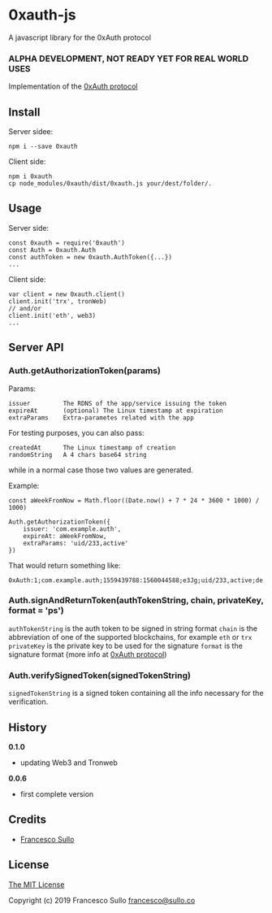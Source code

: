 # 0xauth-js
A javascript library for the 0xAuth protocol

### ALPHA DEVELOPMENT, NOT READY YET FOR REAL WORLD USES

Implementation of the [0xAuth protocol](https://github.com/0xauth/0xauth)


## Install

Server sidee:
```
npm i --save 0xauth
```

Client side:
```
npm i 0xauth
cp node_modules/0xauth/dist/0xauth.js your/dest/folder/.
```

## Usage

Server side:

```
const 0xauth = require('0xauth')
const Auth = 0xauth.Auth
const authToken = new 0xauth.AuthToken({...})
...
```

Client side:

```
var client = new 0xauth.client()
client.init('trx', tronWeb)
// and/or
client.init('eth', web3)
...
```

## Server API

### Auth.getAuthorizationToken(params)

Params:
```
issuer         The RDNS of the app/service issuing the token
expireAt       (optional) The Linux timestamp at expiration
extraParams    Extra-parametes related with the app
```
For testing purposes, you can also pass:
```
createdAt      The Linux timestamp of creation
randomString   A 4 chars base64 string

```
while in a normal case those two values are generated.

Example:
```
const aWeekFromNow = Math.floor((Date.now() + 7 * 24 * 3600 * 1000) / 1000)

Auth.getAuthorizationToken({
    issuer: 'com.example.auth',
    expireAt: aWeekFromNow,
    extraParams: 'uid/233,active'
})
```
That would return something like:
```
0xAuth:1;com.example.auth;1559439788:1560044588;e3Jg;uid/233,active;de
```

### Auth.signAndReturnToken(authTokenString, chain, privateKey, format = 'ps')

`authTokenString` is the auth token to be signed in string format
`chain` is the abbreviation of one of the supported blockchains, for example `eth` or `trx`
`privateKey` is the private key to be used for the signature
`format` is the signature format (more info at [0xAuth protocol](https://github.com/0xauth/0xauth))

### Auth.verifySignedToken(signedTokenString)

`signedTokenString` is a signed token containing all the info necessary for the verification.


## History

__0.1.0__
* updating Web3 and Tronweb

__0.0.6__
* first complete version


## Credits

  - [Francesco Sullo](https://francesco.sullo.co)

## License

[The MIT License](http://opensource.org/licenses/MIT)

Copyright (c) 2019 Francesco Sullo <francesco@sullo.co>
